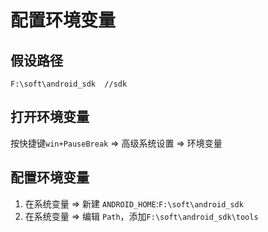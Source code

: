 # 配置环境变量

## 假设路径

```
F:\soft\android_sdk  //sdk
```

## 打开环境变量

按快捷键`win+PauseBreak` => 高级系统设置 => 环境变量

## 配置环境变量

1. 在系统变量 => 新建 `ANDROID_HOME`:`F:\soft\android_sdk`
2. 在系统变量 => 编辑 `Path`，添加`F:\soft\android_sdk\tools`

